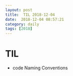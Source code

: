 ```yaml
---
layout: post
title:  TIL 2018-12-04
date:  2018-12-04 08:57:21
category: daily
tags: [2018]
---
```


# TIL

* code  Naming Conventions

